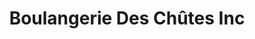 ---
title: "Boulangerie Des Chûtes Inc"
url: /chute-saint-philippe/boulangerie-des-chutes-inc/
shop: bakery
---